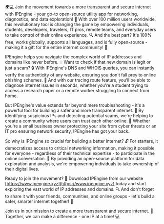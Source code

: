 🌍💻 Join the movement towards a more transparent and secure internet with IPEngine - your go-to open-source utility app for networking, diagnostics, and data exploration! 📡 With over 100 million users worldwide, this revolutionary tool is changing the game by empowering individuals, students, developers, travelers, IT pros, remote teams, and everyday users to take control of their online experience. 🔍 And the best part? It's 100% free, works globally, supports all languages, and is fully open-source - making it a gift for the entire internet community! 🎁

IPEngine helps you navigate the complex world of IP addresses and domains like never before. 💡 Want to check if that new domain is legit or just a scam? 🔒 With IPEngine's DNS and WHOIS queries, you can instantly verify the authenticity of any website, ensuring you don't fall prey to online phishing schemes. 🚀 And with our tracing route feature, you'll be able to diagnose internet issues in seconds, whether you're a student trying to access a research paper or a remote worker struggling to connect from home.

But IPEngine's value extends far beyond mere troubleshooting - it's a powerful tool for building a safer and more transparent internet. 💪 By identifying suspicious IPs and detecting potential scams, we're helping to create a community where users can trust each other online. 🤝 Whether you're a small business owner protecting your site from cyber threats or an IT pro ensuring network security, IPEngine has got your back.

So why is IPEngine so crucial for building a better internet? 🔓 For starters, it democratizes access to critical networking information, making it possible for everyone - regardless of their technical expertise - to participate in the online conversation. 💬 By providing an open-source platform for data exploration and analysis, we're empowering individuals to take ownership of their digital lives.

Ready to join the movement? 🚀 Download IPEngine from our website [https://www.ipengine.xyz](https://www.ipengine.xyz) today and start exploring the vast world of IP addresses and domains. 🔍 And don't forget to share it with your friends, communities, and online groups - let's build a safer, smarter internet together! 🌟

Join us in our mission to create a more transparent and secure internet. 💪 Together, we can make a difference - one IP at a time! 💻